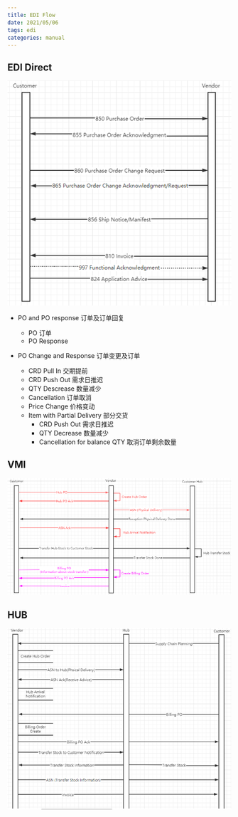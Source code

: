 ```yaml
---
title: EDI Flow
date: 2021/05/06
tags: edi
categories: manual
---
```


## EDI Direct

![EDI X12](edi-flow/1620288317885.png)

-   PO and PO response 订单及订单回复

    -   PO 订单
    -   PO Response

-   PO Change and Response 订单变更及订单
    -   CRD Pull In 交期提前
    -   CRD Push Out 需求日推迟
    -   QTY Descrease 数量减少
    -   Cancellation 订单取消
    -   Price Change 价格变动
    -   Item with Partial Delivery 部分交货
        -   CRD Push Out 需求日推迟
        -   QTY Decrease 数量减少
        -   Cancellation for balance QTY 取消订单剩余数量

## VMI

![VMI](edi-flow/1620985465578.png)

## HUB

![Hub](edi-flow/1620987870672.png)
